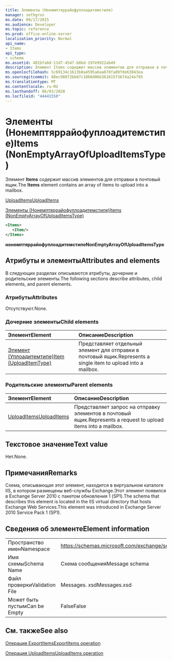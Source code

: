 ```yaml
---
title: Элементы (Нонемптяррайофуплоадитемстипе)
manager: sethgros
ms.date: 09/17/2015
ms.audience: Developer
ms.topic: reference
ms.prod: office-online-server
localization_priority: Normal
api_name:
- Items
api_type:
- schema
ms.assetid: 402bfa6d-11d7-4547-b8bd-197e9922ab49
description: Элемент Items содержит массив элементов для отправки в почтовый ящик.
ms.openlocfilehash: 5c69134c1613b0a4595a6aa876fa09fde63043ea
ms.sourcegitcommit: 88ec988f2bb67c1866d06b361615f3674a24e795
ms.translationtype: MT
ms.contentlocale: ru-RU
ms.lasthandoff: 06/03/2020
ms.locfileid: "44441550"
---
```

# <a name="items-nonemptyarrayofuploaditemstype"></a><span data-ttu-id="6d685-103">Элементы (Нонемптяррайофуплоадитемстипе)</span><span class="sxs-lookup"><span data-stu-id="6d685-103">Items (NonEmptyArrayOfUploadItemsType)</span></span>

<span data-ttu-id="6d685-104">Элемент **Items** содержит массив элементов для отправки в почтовый ящик.</span><span class="sxs-lookup"><span data-stu-id="6d685-104">The **Items** element contains an array of items to upload into a mailbox.</span></span> 
  
[<span data-ttu-id="6d685-105">UploadItems</span><span class="sxs-lookup"><span data-stu-id="6d685-105">UploadItems</span></span>](uploaditems.md)
  
[<span data-ttu-id="6d685-106">Элементы (Нонемптяррайофуплоадитемстипе)</span><span class="sxs-lookup"><span data-stu-id="6d685-106">Items (NonEmptyArrayOfUploadItemsType)</span></span>](items-nonemptyarrayofuploaditemstype.md)
  
```XML
<Items>
   <Item/>
</Items>
```

 <span data-ttu-id="6d685-107">**нонемптяррайофуплоадитемстипе**</span><span class="sxs-lookup"><span data-stu-id="6d685-107">**NonEmptyArrayOfUploadItemsType**</span></span>
## <a name="attributes-and-elements"></a><span data-ttu-id="6d685-108">Атрибуты и элементы</span><span class="sxs-lookup"><span data-stu-id="6d685-108">Attributes and elements</span></span>

<span data-ttu-id="6d685-109">В следующих разделах описываются атрибуты, дочерние и родительские элементы.</span><span class="sxs-lookup"><span data-stu-id="6d685-109">The following sections describe attributes, child elements, and parent elements.</span></span>
  
### <a name="attributes"></a><span data-ttu-id="6d685-110">Атрибуты</span><span class="sxs-lookup"><span data-stu-id="6d685-110">Attributes</span></span>

<span data-ttu-id="6d685-111">Отсутствуют.</span><span class="sxs-lookup"><span data-stu-id="6d685-111">None.</span></span>
  
### <a name="child-elements"></a><span data-ttu-id="6d685-112">Дочерние элементы</span><span class="sxs-lookup"><span data-stu-id="6d685-112">Child elements</span></span>

|<span data-ttu-id="6d685-113">**Элемент**</span><span class="sxs-lookup"><span data-stu-id="6d685-113">**Element**</span></span>|<span data-ttu-id="6d685-114">**Описание**</span><span class="sxs-lookup"><span data-stu-id="6d685-114">**Description**</span></span>|
|:-----|:-----|
|[<span data-ttu-id="6d685-115">Элемент (Уплоадитемтипе)</span><span class="sxs-lookup"><span data-stu-id="6d685-115">Item (UploadItemType)</span></span>](item-uploaditemtype.md) <br/> |<span data-ttu-id="6d685-116">Представляет отдельный элемент для отправки в почтовый ящик.</span><span class="sxs-lookup"><span data-stu-id="6d685-116">Represents a single item to upload into a mailbox.</span></span>  <br/> |
   
### <a name="parent-elements"></a><span data-ttu-id="6d685-117">Родительские элементы</span><span class="sxs-lookup"><span data-stu-id="6d685-117">Parent elements</span></span>

|<span data-ttu-id="6d685-118">**Элемент**</span><span class="sxs-lookup"><span data-stu-id="6d685-118">**Element**</span></span>|<span data-ttu-id="6d685-119">**Описание**</span><span class="sxs-lookup"><span data-stu-id="6d685-119">**Description**</span></span>|
|:-----|:-----|
|[<span data-ttu-id="6d685-120">UploadItems</span><span class="sxs-lookup"><span data-stu-id="6d685-120">UploadItems</span></span>](uploaditems.md) <br/> |<span data-ttu-id="6d685-121">Представляет запрос на отправку элементов в почтовый ящик.</span><span class="sxs-lookup"><span data-stu-id="6d685-121">Represents a request to upload items into a mailbox.</span></span>  <br/> |
   
## <a name="text-value"></a><span data-ttu-id="6d685-122">Текстовое значение</span><span class="sxs-lookup"><span data-stu-id="6d685-122">Text value</span></span>

<span data-ttu-id="6d685-123">Нет.</span><span class="sxs-lookup"><span data-stu-id="6d685-123">None.</span></span>
  
## <a name="remarks"></a><span data-ttu-id="6d685-124">Примечания</span><span class="sxs-lookup"><span data-stu-id="6d685-124">Remarks</span></span>

<span data-ttu-id="6d685-125">Схема, описывающая этот элемент, находится в виртуальном каталоге IIS, в котором размещены веб-службы Exchange.Этот элемент появился в Exchange Server 2010 с пакетом обновления 1 (SP1).</span><span class="sxs-lookup"><span data-stu-id="6d685-125">The schema that describes this element is located in the IIS virtual directory that hosts Exchange Web Services.This element was introduced in Exchange Server 2010 Service Pack 1 (SP1).</span></span>
  
## <a name="element-information"></a><span data-ttu-id="6d685-126">Сведения об элементе</span><span class="sxs-lookup"><span data-stu-id="6d685-126">Element information</span></span>

|||
|:-----|:-----|
|<span data-ttu-id="6d685-127">Пространство имен</span><span class="sxs-lookup"><span data-stu-id="6d685-127">Namespace</span></span>  <br/> |https://schemas.microsoft.com/exchange/services/2006/messages  <br/> |
|<span data-ttu-id="6d685-128">Имя схемы</span><span class="sxs-lookup"><span data-stu-id="6d685-128">Schema Name</span></span>  <br/> |<span data-ttu-id="6d685-129">Схема сообщения</span><span class="sxs-lookup"><span data-stu-id="6d685-129">Message schema</span></span>  <br/> |
|<span data-ttu-id="6d685-130">Файл проверки</span><span class="sxs-lookup"><span data-stu-id="6d685-130">Validation File</span></span>  <br/> |<span data-ttu-id="6d685-131">Messages. xsd</span><span class="sxs-lookup"><span data-stu-id="6d685-131">Messages.xsd</span></span>  <br/> |
|<span data-ttu-id="6d685-132">Может быть пустым</span><span class="sxs-lookup"><span data-stu-id="6d685-132">Can be Empty</span></span>  <br/> |<span data-ttu-id="6d685-133">False</span><span class="sxs-lookup"><span data-stu-id="6d685-133">False</span></span>  <br/> |
   
## <a name="see-also"></a><span data-ttu-id="6d685-134">См. также</span><span class="sxs-lookup"><span data-stu-id="6d685-134">See also</span></span>



[<span data-ttu-id="6d685-135">Операция ExportItems</span><span class="sxs-lookup"><span data-stu-id="6d685-135">ExportItems operation</span></span>](exportitems-operation.md)
  
[<span data-ttu-id="6d685-136">Операция UploadItems</span><span class="sxs-lookup"><span data-stu-id="6d685-136">UploadItems operation</span></span>](uploaditems-operation.md)

